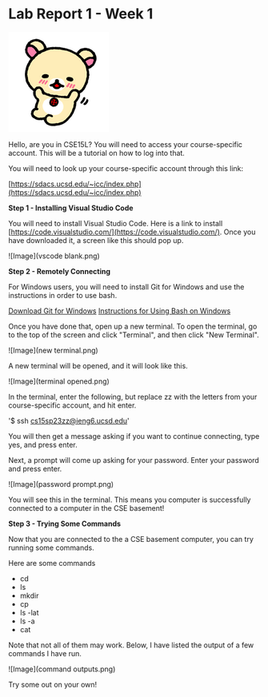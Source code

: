 # Lab Report 1 - Week 1

![Image](rila.png)

Hello, are you in CSE15L? You will need to access your course-specific account.
This will be a tutorial on how to log into that.

You will need to look up your course-specific account through this link:

[https://sdacs.ucsd.edu/~icc/index.php](https://sdacs.ucsd.edu/~icc/index.php)


**Step 1 - Installing Visual Studio Code**

You will need to install Visual Studio Code. Here is a link to install [https://code.visualstudio.com/](https://code.visualstudio.com/). Once you have downloaded it, a screen like this should pop up.

![Image](vscode blank.png)


**Step 2 - Remotely Connecting**

For Windows users, you will need to install Git for Windows and use the instructions in order to use bash.

[Download Git for Windows](https://gitforwindows.org/)
[Instructions for Using Bash on Windows](https://stackoverflow.com/a/50527994)

Once you have done that, open up a new terminal. To open the terminal, go to the top of the screen and click "Terminal", and then click "New Terminal".

![Image](new terminal.png)

A new terminal will be opened, and it will look like this.

![Image](terminal opened.png)

In the terminal, enter the following, but replace zz with the letters from your course-specific account, and hit enter.

'$ ssh cs15sp23zz@ieng6.ucsd.edu'

You will then get a message asking if you want to continue connecting, type yes, and press enter.

Next, a prompt will come up asking for your password. Enter your password and press enter.

![Image](password prompt.png)

You will see this in the terminal. This means you computer is successfully connected to a computer in the CSE basement!


**Step 3 - Trying Some Commands**

Now that you are connected to the a CSE basement computer, you can try running some commands.

Here are some commands
* cd
* ls
* mkdir
* cp
* ls -lat
* ls -a
* cat

Note that not all of them may work. Below, I have listed the output of a few commands I have run.

![Image](command outputs.png)

Try some out on your own!

